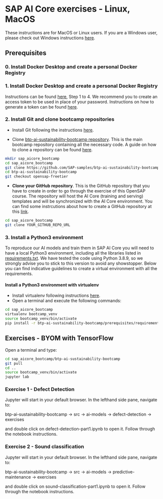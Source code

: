 # SAP AI Core exercises - Linux, MacOS


These instructions are for MacOS or Linux users. If you are a Windows user, please check out Windows instructions [here](./prerequisites_win.md).

## Prerequisites

### 0. Install Docker Desktop and create a personal Docker Registry

### 1. Install Docker Desktop and create a personal Docker Registry
Instructions can be found [here](https://docs.docker.com/docker-hub/), Step 1 to 4.
We recommend you to create an access token to be used in place of your password. Instructions on how to generate a token can be found [here](https://docs.docker.com/docker-hub/access-tokens/#create-an-access-token).

###  2. Install Git and clone bootcamp repositories
*	Install Git following the instructions [here](https://github.com/git-guides/install-git).

*	Clone [btp-ai-sustainability-bootcamp repository](https://github.com/SAP-samples/btp-ai-sustainability-bootcamp). This is the main bootcamp repository containing all the necessary code. A guide on how to clone a repository can be found [here]( https://docs.github.com/en/repositories/creating-and-managing-repositories/cloning-a-repository).
```sh
mkdir sap_aicore_bootcamp
cd sap_aicore_bootcamp
git clone https://github.com/SAP-samples/btp-ai-sustainability-bootcamp.git
cd btp-ai-sustainability-bootcamp
git checkout opensap-freetier
```


*	**Clone your GitHub repository**. This is the GitHub repository that you have to create in order to go through the exercise of this OpenSAP course. The repository will host the AI Core (training and serving) templates and will be synchronized with the AI Core environment. You can find some instrcutions about how to create a GitHub repository at this [link](https://developers.sap.com/tutorials/ai-core-helloworld.html).
```sh
cd sap_aicore_bootcamp
git clone YOUR_GITHUB_REPO_URL
```

### 3. Install a Python3 environment

To reproduce our AI models and train them in SAP AI Core you will need to have a local Python3 environment, including all the libraries listed in [requirements.txt](requirements.txt). We have tested the code using Python 3.8.9, so we strongly advise you to stick to this version to avoid any showstopper. Below you can find indicative guidelines to create a virtual environment with all the requirements.

#### Install a Python3 environment with virtualenv
*	Install virtualenv following instructions [here](https://virtualenv.pypa.io/en/latest/installation.html).
* Open a terminal and execute the following commands:

```sh
cd sap_aicore_bootcamp
virtualenv bootcamp_venv
source bootcamp_venv/bin/activate
pip install -r btp-ai-sustainability-bootcamp/prerequisites/requirements.txt
```

## Exercises - BYOM with TensorFlow

Open a terminal and type:
```sh
cd sap_aicore_bootcamp/btp-ai-sustainability-bootcamp
git pull
cd ..
source bootcamp_venv/bin/activate
jupyter lab
```

### Exercise 1 - Defect Detection

Jupyter will start in your default browser. In the lefthand side pane, navigate to: <br> 

btp-ai-sustainability-bootcamp &rarr; src &rarr; ai-models &rarr; defect-detection &rarr; exercises <br>

and double click on defect-detection-part1.ipynb to open it. Follow through the notebook instructions.


### Exercise 2 - Sound classification

Jupyter will start in your default browser. In the lefthand side pane, navigate to: <br> 

btp-ai-sustainability-bootcamp &rarr; src &rarr; ai-models &rarr; predictive-maintenance &rarr; exercises <br>

and double click on sound-classification-part1.ipynb to open it. Follow through the notebook instructions.

